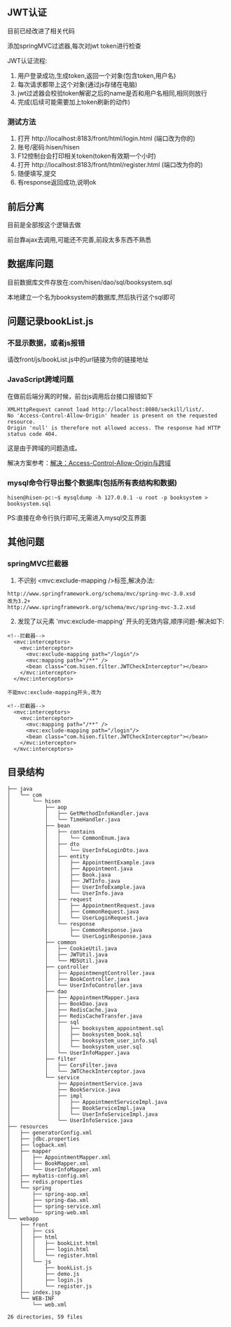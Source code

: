 ## JWT认证
目前已经改进了相关代码

添加springMVC过滤器,每次对jwt token进行检查

JWT认证流程:
1. 用户登录成功,生成token,返回一个对象(包含token,用户名)
2. 每次请求都带上这个对象(通过js存储在电脑)
3. jwt过滤器会校验token解密之后的name是否和用户名相同,相同则放行
4. 完成(后续可能需要加上token刷新的动作)

### 测试方法
1. 打开 http://localhost:8183/front/html/login.html (端口改为你的)
2. 账号/密码:hisen/hisen
3. F12控制台会打印相关token(token有效期一个小时)
4. 打开 http://localhost:8183/front/html/register.html (端口改为你的)
5. 随便填写,提交
6. 有response返回成功,说明ok

## 前后分离
目前是全部按这个逻辑去做
 
前台靠ajax去调用,可能还不完善,前段太多东西不熟悉

## 数据库问题
目前数据库文件存放在:com/hisen/dao/sql/booksystem.sql

本地建立一个名为booksystem的数据库,然后执行这个sql即可

## 问题记录bookList.js
### 不显示数据，或者js报错
请改front/js/bookList.js中的url链接为你的链接地址
### JavaScript跨域问题
在做前后端分离的时候，前台js调用后台接口报错如下
```
XMLHttpRequest cannot load http://localhost:8080/seckill/list/.
No 'Access-Control-Allow-Origin' header is present on the requested resource.
Origin 'null' is therefore not allowed access. The response had HTTP status code 404.
```
这是由于跨域的问题造成。

解决方案参考：[解决：Access-Control-Allow-Origin与跨域](http://blog.csdn.net/wo541075754/article/details/50696841)

### mysql命令行导出整个数据库(包括所有表结构和数据)
```
hisen@hisen-pc:~$ mysqldump -h 127.0.0.1 -u root -p booksystem > booksystem.sql
```
PS:直接在命令行执行即可,无需进入mysql交互界面

## 其他问题
### springMVC拦截器
1. 不识别 <mvc:exclude-mapping />标签,解决办法:
```
http://www.springframework.org/schema/mvc/spring-mvc-3.0.xsd
改为3.2+
http://www.springframework.org/schema/mvc/spring-mvc-3.2.xsd
```
2. 发现了以元素 'mvc:exclude-mapping' 开头的无效内容,顺序问题-解决如下:
```
<!--拦截器-->
  <mvc:interceptors>
    <mvc:interceptor>
      <mvc:exclude-mapping path="/login"/>
      <mvc:mapping path="/**" />
      <bean class="com.hisen.filter.JWTCheckInterceptor"></bean>
    </mvc:interceptor>
  </mvc:interceptors>
  
不能mvc:exclude-mapping开头,改为

<!--拦截器-->
  <mvc:interceptors>
    <mvc:interceptor>
      <mvc:mapping path="/**" />
      <mvc:exclude-mapping path="/login"/>
      <bean class="com.hisen.filter.JWTCheckInterceptor"></bean>
    </mvc:interceptor>
  </mvc:interceptors>
```

## 目录结构
```
├── java
│   └── com
│       └── hisen
│           ├── aop
│           │   ├── GetMethodInfoHandler.java
│           │   └── TimeHandler.java
│           ├── bean
│           │   ├── contains
│           │   │   └── CommonEnum.java
│           │   ├── dto
│           │   │   └── UserInfoLoginDto.java
│           │   ├── entity
│           │   │   ├── AppointmentExample.java
│           │   │   ├── Appointment.java
│           │   │   ├── Book.java
│           │   │   ├── JWTInfo.java
│           │   │   ├── UserInfoExample.java
│           │   │   └── UserInfo.java
│           │   ├── request
│           │   │   ├── AppointmentRequest.java
│           │   │   ├── CommonRequest.java
│           │   │   └── UserLoginRequest.java
│           │   └── response
│           │       ├── CommonResponse.java
│           │       └── UserLoginResponse.java
│           ├── common
│           │   ├── CookieUtil.java
│           │   ├── JWTUtil.java
│           │   └── MD5Util.java
│           ├── controller
│           │   ├── AppointmengtController.java
│           │   ├── BookController.java
│           │   └── UserInfoController.java
│           ├── dao
│           │   ├── AppointmentMapper.java
│           │   ├── BookDao.java
│           │   ├── RedisCache.java
│           │   ├── RedisCacheTransfer.java
│           │   ├── sql
│           │   │   ├── booksystem_appointment.sql
│           │   │   ├── booksystem_book.sql
│           │   │   ├── booksystem_user_info.sql
│           │   │   └── booksystem_user.sql
│           │   └── UserInfoMapper.java
│           ├── filter
│           │   ├── CorsFilter.java
│           │   └── JWTCheckInterceptor.java
│           └── service
│               ├── AppointmentService.java
│               ├── BookService.java
│               ├── impl
│               │   ├── AppointmentServiceImpl.java
│               │   ├── BookServiceImpl.java
│               │   └── UserInfoServiceImpl.java
│               └── UserInfoService.java
├── resources
│   ├── generatorConfig.xml
│   ├── jdbc.properties
│   ├── logback.xml
│   ├── mapper
│   │   ├── AppointmentMapper.xml
│   │   ├── BookMapper.xml
│   │   └── UserInfoMapper.xml
│   ├── mybatis-config.xml
│   ├── redis.properties
│   └── spring
│       ├── spring-aop.xml
│       ├── spring-dao.xml
│       ├── spring-service.xml
│       └── spring-web.xml
└── webapp
    ├── front
    │   ├── css
    │   ├── html
    │   │   ├── bookList.html
    │   │   ├── login.html
    │   │   └── register.html
    │   └── js
    │       ├── bookList.js
    │       ├── demo.js
    │       ├── login.js
    │       └── register.js
    ├── index.jsp
    └── WEB-INF
        └── web.xml

26 directories, 59 files
```
